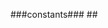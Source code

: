 ###constants###
##<?php
##//ignores this file ##$DB_NAME = "btctqc_db";
##$USER_NAME = "root";
##?>
